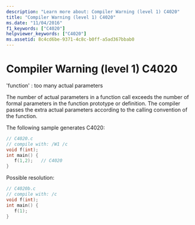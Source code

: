 ```yaml
---
description: "Learn more about: Compiler Warning (level 1) C4020"
title: "Compiler Warning (level 1) C4020"
ms.date: "11/04/2016"
f1_keywords: ["C4020"]
helpviewer_keywords: ["C4020"]
ms.assetid: 8c4cd6be-9371-4c8c-b0ff-a5ad367bbab0
---
```

# Compiler Warning (level 1) C4020

'function' : too many actual parameters

The number of actual parameters in a function call exceeds the number of formal parameters in the function prototype or definition. The compiler passes the extra actual parameters according to the calling convention of the function.

The following sample generates C4020:

```c
// C4020.c
// compile with: /W1 /c
void f(int);
int main() {
   f(1,2);   // C4020
}
```

Possible resolution:

```c
// C4020b.c
// compile with: /c
void f(int);
int main() {
   f(1);
}
```
